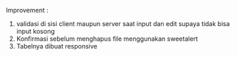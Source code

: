 Improvement :
1. validasi di sisi client maupun server saat input dan edit supaya tidak bisa input kosong
2. Konfirmasi sebelum menghapus file menggunakan sweetalert
3. Tabelnya dibuat responsive